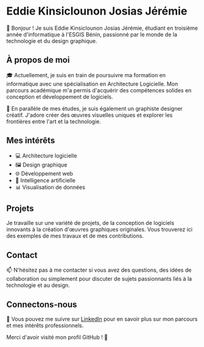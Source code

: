 # Eddie Kinsiclounon Josias Jérémie

👋 Bonjour ! Je suis Eddie Kinsiclounon Josias Jérémie, étudiant en troisième année d'informatique à l'ESGIS Bénin, passionné par le monde de la technologie et du design graphique.

## À propos de moi

🎓 Actuellement, je suis en train de poursuivre ma formation en informatique avec une spécialisation en Architecture Logicielle. Mon parcours académique m'a permis d'acquérir des compétences solides en conception et développement de logiciels.

🎨 En parallèle de mes études, je suis également un graphiste designer créatif. J'adore créer des œuvres visuelles uniques et explorer les frontières entre l'art et la technologie.

## Mes intérêts

- 💻 Architecture logicielle
- 🖼️ Design graphique
- 🌐 Développement web
- 🤖 Intelligence artificielle
- 📊 Visualisation de données

## Projets

Je travaille sur une variété de projets, de la conception de logiciels innovants à la création d'œuvres graphiques originales. Vous trouverez ici des exemples de mes travaux et de mes contributions.

## Contact

📫 N'hésitez pas à me contacter si vous avez des questions, des idées de collaboration ou simplement pour discuter de sujets passionnants liés à la technologie et au design.

## Connectons-nous

🔗 Vous pouvez me suivre sur [LinkedIn](https://www.linkedin.com/in/eddiejosias) pour en savoir plus sur mon parcours et mes intérêts professionnels.

Merci d'avoir visité mon profil GitHub ! 🚀


